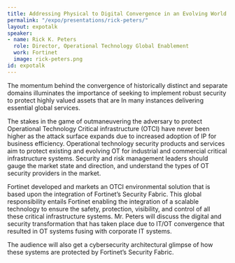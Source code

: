 ```yaml
---
title: Addressing Physical to Digital Convergence in an Evolving World
permalink: "/expo/presentations/rick-peters/"
layout: expotalk
speaker:
- name: Rick K. Peters
  role: Director, Operational Technology Global Enablement
  work: Fortinet
  image: rick-peters.png
id: expotalk
---
```


The momentum behind the convergence of historically distinct and separate domains illuminates the importance of seeking to implement robust security to protect highly valued assets that are In many instances delivering essential global services.

The stakes in the game of outmaneuvering the adversary to protect Operational Technology Critical infrastructure (OTCI) have never been higher as the attack surface expands due to increased adoption of IP for business efficiency.  Operational technology security products and services aim to protect existing and evolving OT for industrial and commercial critical infrastructure systems.  Security and risk management leaders should gauge the market state and direction, and understand the types of OT security providers in the market.

Fortinet developed and markets an OTCI environmental solution that is based upon the integration of Fortinet’s Security Fabric. This global responsibility entails Fortinet enabling the integration of a scalable technology to ensure the safety, protection, visibility, and control of all these critical infrastructure systems. Mr. Peters will discuss the digital and security transformation that has taken place due to IT/OT convergence that resulted in OT systems fusing with corporate IT systems.

The audience will also get a cybersecurity architectural glimpse of how these systems are protected by Fortinet’s Security Fabric.
